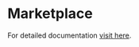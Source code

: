# Marketplace

For detailed documentation [visit here](https://wmcvay.gitbook.io/reapit-foundations/open-source/packages/marketplace).